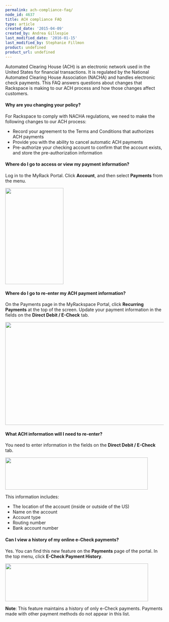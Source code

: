 ```yaml
---
permalink: ach-compliance-faq/
node_id: 4637
title: ACH compliance FAQ
type: article
created_date: '2015-04-09'
created_by: Andrea Gillespie
last_modified_date: '2016-01-15'
last_modified_by: Stephanie Fillmon
product: undefined
product_url: undefined
---
```


Automated Clearing House (ACH) is an electronic network used in the
United States for financial transactions. It is regulated by the
National Automated Clearing House Association (NACHA) and handles
electronic check payments. This FAQ answers questions about changes that
Rackspace is making to our ACH process and how those changes affect
customers.

#### Why are you changing your policy?

For Rackspace to comply with NACHA regulations, we need to make the
following changes to our ACH process:

-   Record your agreement to the Terms and Conditions that authorizes
    ACH payments
-   Provide you with the ability to cancel automatic ACH payments
-   Pre-authorize your checking account to confirm that the account
    exists, and store the pre-authorization information

#### Where do I go to access or view my payment information?

Log in to the MyRack Portal. Click **Account**, and then select
**Payments** from the menu.

<img src="{% asset_path general/ach-compliance-faq/ACHFAQ1.png %}" width="185" height="305" />


#### Where do I go to re-enter my ACH payment information?

On the Payments page in the MyRackspace Portal, click **Recurring
Payments** at the top of the screen. Update your payment information in
the fields on the **Direct Debit / E-Check** tab.

<img src="{% asset_path general/ach-compliance-faq/ACHFAQ2a.png %}" width="595" height="326" />

#### What ACH information will I need to re-enter?

You need to enter information in the fields on the **Direct Debit /
E-Check** tab.

<img src="{% asset_path general/ach-compliance-faq/ACHFAQ3.png %}" width="453" height="102" />

This information includes:

-   The location of the account (inside or outside of the US)
-   Name on the account
-   Account type
-   Routing number
-   Bank account number

#### Can I view a history of my online e-Check payments?

Yes. You can find this new feature on the **Payments** page of the
portal. In the top menu, click  **E-Check Payment History**.

<img src="{% asset_path general/ach-compliance-faq/ACHFAQ4a.png %}" width="454" height="120" />

**Note**: This feature maintains a history of only e-Check payments.
Payments made with other payment methods do not appear in this list.
